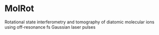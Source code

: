 # MolRot
Rotational state interferometry and tomography of diatomic molecular ions using off-resonance fs Gaussian laser pulses
